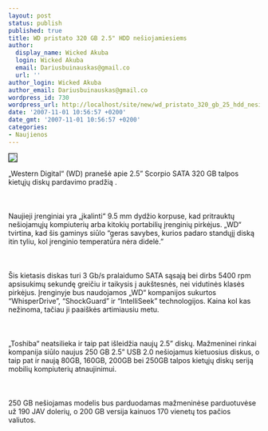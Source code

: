 ```yaml
---
layout: post
status: publish
published: true
title: WD pristato 320 GB 2.5" HDD nešiojamiesiems
author:
  display_name: Wicked Akuba
  login: Wicked Akuba
  email: Dariusbuinauskas@gmail.co
  url: ''
author_login: Wicked Akuba
author_email: Dariusbuinauskas@gmail.co
wordpress_id: 730
wordpress_url: http://localhost/site/new/wd_pristato_320_gb_25_hdd_nesiojamiesiems/
date: '2007-11-01 10:56:57 +0200'
date_gmt: '2007-11-01 10:56:57 +0200'
categories:
- Naujienos
---
```

<div class="imgright"><img src="http://www.techfresh.net/wp-content/uploads/2007/05/wd-hdd.jpg" border="1"></div>
<p>„Western Digital“ (WD) pranešė apie 2.5” Scorpio SATA 320 GB talpos kietųjų diskų pardavimo pradžią .<br />
<br><br />
<br>Naujieji įrenginiai yra „įkalinti“ 9.5 mm dydžio korpuse, kad pritrauktų nešiojamųjų kompiuterių arba kitokių portabilių įrenginių pirkėjus. „WD“ tvirtina, kad šis gaminys siūlo “geras savybes, kurios padaro standųjį diską itin tyliu, kol įrenginio temperatūra nėra didelė.”<br />
<br><br />
<br>Šis kietasis diskas turi 3 Gb/s pralaidumo SATA sąsają bei dirbs 5400 rpm  apsisukimų sekundę greičiu ir taikysis į aukštesnės, nei vidutinės klasės pirkėjus. Įrenginyje bus naudojamos „WD“ kompanijos sukurtos “WhisperDrive”, “ShockGuard” ir “IntelliSeek” technologijos. Kaina kol kas nežinoma, tačiau ji paaiškės artimiausiu metu.<br />
<br><br />
<br>„Toshiba“ neatsilieka ir taip pat išleidžia naujų 2.5” diskų. Mažmeninei rinkai kompanija siūlo naujus 250 GB 2.5” USB 2.0 nešiojamus kietuosius diskus, o taip pat ir naują 80GB, 160GB, 200GB bei  250GB talpos kietųjų diskų seriją mobilių kompiuterių atnaujinimui.<br />
<br><br />
<br>250 GB nešiojamas modelis bus parduodamas mažmeninėse parduotuvėse už 190 JAV dolerių, o 200 GB versija kainuos 170 vienetų tos pačios valiutos.</p>
